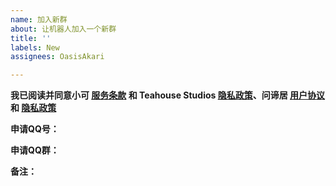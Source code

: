 ```yaml
---
name: 加入新群
about: 让机器人加入一个新群
title: ''
labels: New
assignees: OasisAkari

---
```


**我已阅读并同意小可 [服务条款](https://bot.teahou.se/wiki/tos) 和 Teahouse Studios [隐私政策](https://teahou.se/privacy)、问谛居 [用户协议](https://doc.wd-ljt.com/policy/user/) 和 [隐私政策](https://doc.wd-ljt.com/policy/privacy/)**

**申请QQ号：**<!--您的QQ号，您必须为本群的群主或管理员才能申请让机器人加群。-->

**申请QQ群：**<!-- 您想要让机器人加入的群的群号。-->

<!-- 请先添加当前机器人的账号2314163511为好友，然后发送群聊邀请至机器人再提交issue，这样可以避免受到入群问题等门槛的操作影响。-->
**备注：**<!-- 可不填。 -->
